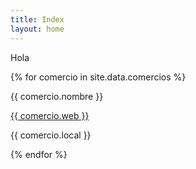 ```yaml
---
title: Index
layout: home
---
```


Hola
<div>
    {% for comercio in site.data.comercios %}
    <div class="{{ comercio.categoria }}">
        <p> {{ comercio.nombre }} </p>
        <a href="{{ comercio.web }}">
          {{ comercio.web }}
        </a>
        <p> {{ comercio.local }}</p>
</div>
    {% endfor %}
    </div>

